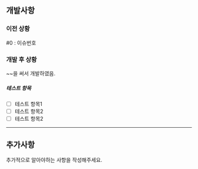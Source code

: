 
## 개발사항

### 이전 상황

#0 : 이슈번호

### 개발 후 상황

~~을 써서 개발하였음.

##### 테스트 항목

- [ ] 테스트 항목1
- [ ] 테스트 항목2
- [ ] 테스트 항목2

---

## 추가사항

추가적으로 알아야하는 사항을 작성해주세요.
